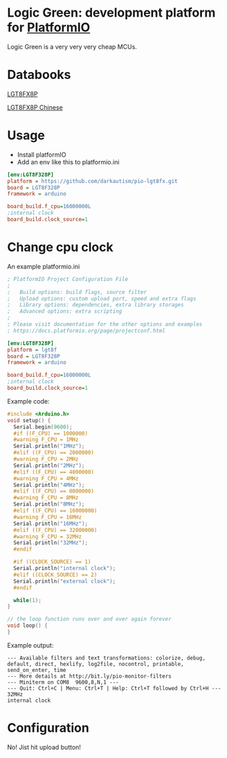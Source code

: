# Logic Green: development platform for [PlatformIO](http://platformio.org/)

Logic Green is a very very very cheap MCUs.


# Databooks
[LGT8FX8P](https://www.avrfreaks.net/sites/default/files/forum_attachments/LGT8F88P%20LGT8F168P%20LGT8F328P%20translated.pdf)

[LGT8FX8P Chinese](http://www.lgtic.com/upload/lgt8fx8p/LGT8FX8P_databook_v1.0.4.pdf)

# Usage

- Install platformIO
- Add an env like this to platformio.ini
```ini
[env:LGT8F328P]
platform = https://github.com/darkautism/pio-lgt8fx.git
board = LGT8F328P
framework = arduino

board_build.f_cpu=16000000L
;internal clock
board_build.clock_source=1
```

# Change cpu clock

An example platformio.ini
``` ini
; PlatformIO Project Configuration File
;
;   Build options: build flags, source filter
;   Upload options: custom upload port, speed and extra flags
;   Library options: dependencies, extra library storages
;   Advanced options: extra scripting
;
; Please visit documentation for the other options and examples
; https://docs.platformio.org/page/projectconf.html

[env:LGT8F328P]
platform = lgt8f
board = LGT8F328P
framework = arduino

board_build.f_cpu=16000000L
;internal clock
board_build.clock_source=1
```
Example code:
``` cpp
#include <Arduino.h>
void setup() {
  Serial.begin(9600);
  #if ((F_CPU) == 1000000)
  #warning F_CPU = 1MHz
  Serial.println("1MHz");
  #elif ((F_CPU) == 2000000)
  #warning F_CPU = 2MHz
  Serial.println("2MHz");
  #elif ((F_CPU) == 4000000)
  #warning F_CPU = 4MHz
  Serial.println("4MHz");
  #elif ((F_CPU) == 8000000)
  #warning F_CPU = 8MHz
  Serial.println("8MHz");
  #elif ((F_CPU) == 16000000)
  #warning F_CPU = 16MHz
  Serial.println("16MHz");
  #elif ((F_CPU) == 32000000)
  #warning F_CPU = 32MHz
  Serial.println("32MHz");
  #endif

  #if ((CLOCK_SOURCE) == 1)
  Serial.println("internal clock");
  #elif ((CLOCK_SOURCE) == 2)
  Serial.println("external clock");
  #endif

  while(1);
}

// the loop function runs over and over again forever
void loop() {
}
```

Example output:

```
--- Available filters and text transformations: colorize, debug, default, direct, hexlify, log2file, nocontrol, printable, send_on_enter, time
--- More details at http://bit.ly/pio-monitor-filters
--- Miniterm on COM8  9600,8,N,1 ---
--- Quit: Ctrl+C | Menu: Ctrl+T | Help: Ctrl+T followed by Ctrl+H ---
32MHz
internal clock
```

# Configuration

No! Jist hit upload button!
